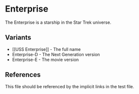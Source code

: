 # Enterprise

The Enterprise is a starship in the Star Trek universe.

## Variants

- [[USS Enterprise]] - The full name
- Enterprise-D - The Next Generation version
- Enterprise-E - The movie version

## References

This file should be referenced by the implicit links in the test file.





